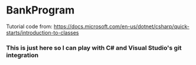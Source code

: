 # BankProgram
Tutorial code from: https://docs.microsoft.com/en-us/dotnet/csharp/quick-starts/introduction-to-classes

### This is just here so I can play with C# and Visual Studio's git integration
